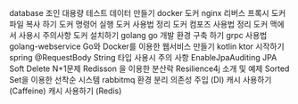 database
    조인
    대용량 테스트 데이터 만들기
docker
    도커 nginx 리버스 프록시
    도커 파일 복사 하기
    도커 명령어 실행
    도커 사용법 정리
    도커 컴포즈 사용법 정리
    도커 맥에서 사용시 주의사항
    도커 설치하기
golang
    go 개발 환경 구축 하기
    grpc 사용법
golang-webservice
    Go와 Docker를 이용한 웹서비스 만들기
kotlin
    ktor 시작하기
spring
    @RequestBody String 타입 사용시 주의 사항
    EnableJpaAuditing
    JPA Soft Delete
    N+1문제
    Redisson 을 이용한 분산락
    Resilience4j 소개 및 예제
    Sorted Set을 이용한 선착순 시스템
    rabbitmq
    환경 분리
    의존성 주입 (DI)
    캐시 사용하기 (Caffeine)
    캐시 사용하기 (Redis)